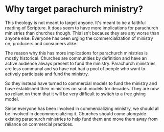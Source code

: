 
# Why target parachurch ministry?

This theology is not meant to target anyone. It's meant to be a faithful reading of Scripture. It does seem to have more implications for parachurch ministries than churches though. This isn't because they are any worse than anyone else. Everyone has been urging the commercialization of ministry on, producers and consumers alike.

The reason why this has more implications for parachurch ministries is mostly historical. Churches are communities by definition and have an active audience always present to fund the ministry. Parachurch ministries are less communal and so have not had a pool of people who want to actively participate and fund the ministry.

So they instead have turned to commercial models to fund the ministry and have established their ministries on such models for decades. They are now so reliant on them that it will be very difficult to switch to a free giving model.

Since everyone has been involved in commercializing ministry, we should all be involved in decommercializing it. Churches should come alongside existing parachurch ministries to help fund them and move them away from reliance on commercial practices.
